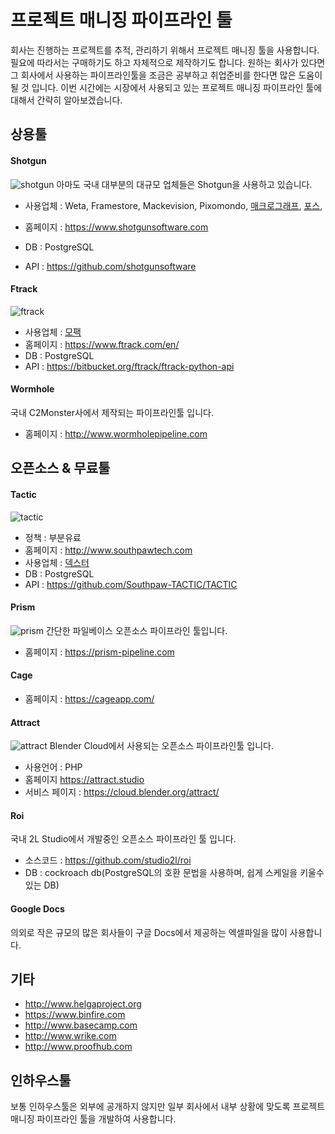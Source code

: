 # 프로젝트 매니징 파이프라인 툴
회사는 진행하는 프로젝트를 추적, 관리하기 위해서 프로젝트 매니징 툴을 사용합니다. 필요에 따라서는 구매하기도 하고 자체적으로 제작하기도 합니다.
원하는 회사가 있다면 그 회사에서 사용하는 파이프라인툴을 조금은 공부하고 취업준비를 한다면 많은 도움이 될 것 입니다.
이번 시간에는 시장에서 사용되고 있는 프로젝트 매니징 파이프라인 툴에 대해서 간략히 알아보겠습니다.

## 상용툴

#### Shotgun
![shotgun](http://cdn.studiodaily.com/wp-content/uploads/2013/05/630_shotgun.jpg)
아마도 국내 대부분의 대규모 업체들은 Shotgun을 사용하고 있습니다.
- 사용업체 : Weta, Framestore, Mackevision, Pixomondo, [매크로그래프](https://www.glassdoor.com/Reviews/Employee-Review-Macrograph-RVW16955051.htm), [포스](https://www.awn.com/news/2018-shotgun-pipeline-award-winners-announced),

- 홈페이지 : https://www.shotgunsoftware.com
- DB : PostgreSQL
- API : https://github.com/shotgunsoftware

#### Ftrack
![ftrack](https://i.ytimg.com/vi/PBjgVmQfZus/maxresdefault.jpg)
- 사용업체 : [모팩](https://forum.ftrack.com/profile/992-mofac/)
- 홈페이지 : https://www.ftrack.com/en/
- DB : PostgreSQL
- API : https://bitbucket.org/ftrack/ftrack-python-api

#### Wormhole
국내 C2Monster사에서 제작되는 파이프라인툴 입니다.

- 홈페이지 : http://www.wormholepipeline.com

## 오픈소스 & 무료툴

#### Tactic
![tactic](https://i.ytimg.com/vi/aqj4Zx2ly98/maxresdefault.jpg)
- 정책 : 부분유료
- 홈페이지 : http://www.southpawtech.com
- 사용업체 : [덱스터](http://www.southpawtech.com/customers/dexter-digital/)
- DB : PostgreSQL
- API : https://github.com/Southpaw-TACTIC/TACTIC

#### Prism
![prism](https://prism-pipeline.com/wp-content/uploads/2018/04/2018-04-04_1735-1.png)
간단한 파일베이스 오픈소스 파이프라인 툴입니다.

- 홈페이지 : https://prism-pipeline.com

#### Cage

- 홈페이지 : https://cageapp.com/


#### Attract
![attract](https://i.ytimg.com/vi/b9x1rlyyt_o/maxresdefault.jpg)
Blender Cloud에서 사용되는 오픈소스 파이프라인툴 입니다.

- 사용언어 : PHP
- 홈페이지 https://attract.studio
- 서비스 페이지 : https://cloud.blender.org/attract/

#### Roi
국내 2L Studio에서 개발중인 오픈소스 파이프라인 툴 입니다.

- 소스코드 : https://github.com/studio2l/roi
- DB : cockroach db(PostgreSQL의 호환 문법을 사용하며, 쉽게 스케일을 키울수 있는 DB)

#### Google Docs
의외로 작은 규모의 많은 회사들이 구글 Docs에서 제공하는 엑셀파일을 많이 사용합니다.

## 기타
- http://www.helgaproject.org
- https://www.binfire.com
- http://www.basecamp.com
- http://www.wrike.com
- http://www.proofhub.com


## 인하우스툴
보통 인하우스툴은 외부에 공개하지 않지만 일부 회사에서 내부 상황에 맞도록 프로젝트 매니징 파이프라인 툴을 개발하여 사용합니다.